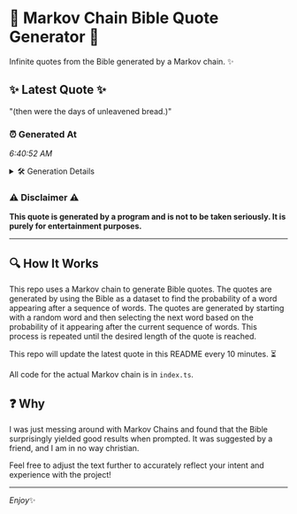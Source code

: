 # 📖 Markov Chain Bible Quote Generator 📖

Infinite quotes from the Bible generated by a Markov chain. ✨

## ✨ Latest Quote ✨
"(then were the days of unleavened bread.)"

### ⏰ Generated At
*6:40:52 AM*

<details>
    <summary>🛠️ Generation Details</summary>
    <p>
        <strong>🌱 Seed:</strong> (then<br>
        <strong>🔄 Iterations:</strong> 6<br>
        <strong>📜 Context History:</strong><br>[ (then ]: were<br>[ (then, were ]: the<br>[ (then, were, the ]: days<br>[ (then, were, the, days ]: of<br>[ (then, were, the, days, of ]: unleavened<br>[ (then, were, the, days, of, unleavened ]: bread.)<br>
    </p>
</details>

### ⚠️ Disclaimer ⚠️
**This quote is generated by a program and is not to be taken seriously. It is purely for entertainment purposes.**

---

## 🔍 How It Works

This repo uses a Markov chain to generate Bible quotes. The quotes are generated by using the Bible as a dataset to find the probability of a word appearing after a sequence of words. The quotes are generated by starting with a random word and then selecting the next word based on the probability of it appearing after the current sequence of words. This process is repeated until the desired length of the quote is reached.

This repo will update the latest quote in this README every 10 minutes. ⏳

All code for the actual Markov chain is in `index.ts`.

## ❓ Why

I was just messing around with Markov Chains and found that the Bible surprisingly yielded good results when prompted. 
It was suggested by a friend, and I am in no way christian.

Feel free to adjust the text further to accurately reflect your intent and experience with the project!

---

*Enjoy*✨
